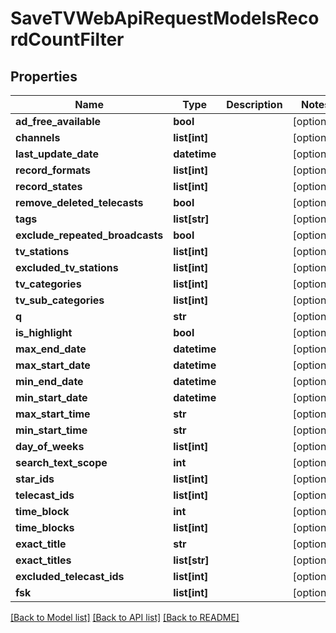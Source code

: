 # SaveTVWebApiRequestModelsRecordCountFilter

## Properties
Name | Type | Description | Notes
------------ | ------------- | ------------- | -------------
**ad_free_available** | **bool** |  | [optional] 
**channels** | **list[int]** |  | [optional] 
**last_update_date** | **datetime** |  | [optional] 
**record_formats** | **list[int]** |  | [optional] 
**record_states** | **list[int]** |  | [optional] 
**remove_deleted_telecasts** | **bool** |  | [optional] 
**tags** | **list[str]** |  | [optional] 
**exclude_repeated_broadcasts** | **bool** |  | [optional] 
**tv_stations** | **list[int]** |  | [optional] 
**excluded_tv_stations** | **list[int]** |  | [optional] 
**tv_categories** | **list[int]** |  | [optional] 
**tv_sub_categories** | **list[int]** |  | [optional] 
**q** | **str** |  | [optional] 
**is_highlight** | **bool** |  | [optional] 
**max_end_date** | **datetime** |  | [optional] 
**max_start_date** | **datetime** |  | [optional] 
**min_end_date** | **datetime** |  | [optional] 
**min_start_date** | **datetime** |  | [optional] 
**max_start_time** | **str** |  | [optional] 
**min_start_time** | **str** |  | [optional] 
**day_of_weeks** | **list[int]** |  | [optional] 
**search_text_scope** | **int** |  | [optional] 
**star_ids** | **list[int]** |  | [optional] 
**telecast_ids** | **list[int]** |  | [optional] 
**time_block** | **int** |  | [optional] 
**time_blocks** | **list[int]** |  | [optional] 
**exact_title** | **str** |  | [optional] 
**exact_titles** | **list[str]** |  | [optional] 
**excluded_telecast_ids** | **list[int]** |  | [optional] 
**fsk** | **list[int]** |  | [optional] 

[[Back to Model list]](../README.md#documentation-for-models) [[Back to API list]](../README.md#documentation-for-api-endpoints) [[Back to README]](../README.md)



